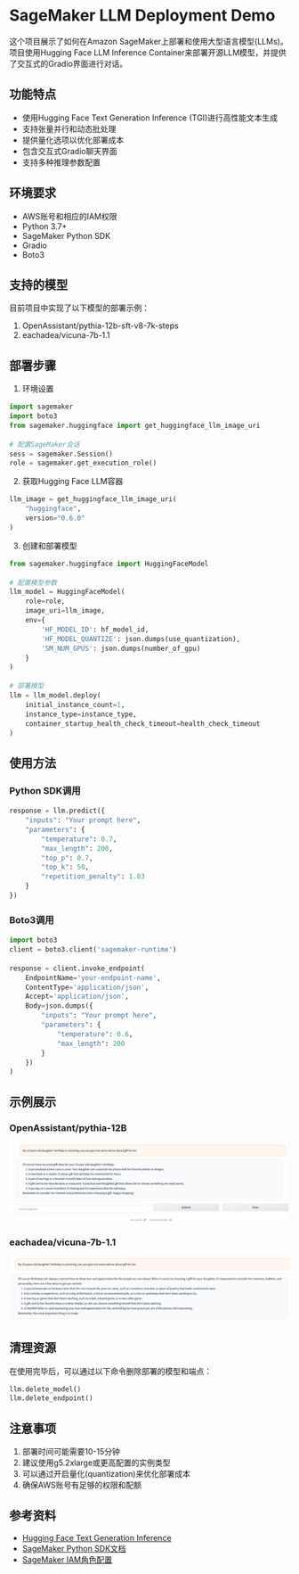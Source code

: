 # SageMaker LLM Deployment Demo

这个项目展示了如何在Amazon SageMaker上部署和使用大型语言模型(LLMs)。项目使用Hugging Face LLM Inference Container来部署开源LLM模型，并提供了交互式的Gradio界面进行对话。

## 功能特点

- 使用Hugging Face Text Generation Inference (TGI)进行高性能文本生成
- 支持张量并行和动态批处理
- 提供量化选项以优化部署成本
- 包含交互式Gradio聊天界面
- 支持多种推理参数配置

## 环境要求

- AWS账号和相应的IAM权限
- Python 3.7+
- SageMaker Python SDK
- Gradio
- Boto3

## 支持的模型

目前项目中实现了以下模型的部署示例：

1. OpenAssistant/pythia-12b-sft-v8-7k-steps
2. eachadea/vicuna-7b-1.1

## 部署步骤

1. 环境设置
```python
import sagemaker
import boto3
from sagemaker.huggingface import get_huggingface_llm_image_uri

# 配置SageMaker会话
sess = sagemaker.Session()
role = sagemaker.get_execution_role()
```

2. 获取Hugging Face LLM容器
```python
llm_image = get_huggingface_llm_image_uri(
    "huggingface",
    version="0.6.0"
)
```

3. 创建和部署模型
```python
from sagemaker.huggingface import HuggingFaceModel

# 配置模型参数
llm_model = HuggingFaceModel(
    role=role,
    image_uri=llm_image,
    env={
        'HF_MODEL_ID': hf_model_id,
        'HF_MODEL_QUANTIZE': json.dumps(use_quantization),
        'SM_NUM_GPUS': json.dumps(number_of_gpu)
    }
)

# 部署模型
llm = llm_model.deploy(
    initial_instance_count=1,
    instance_type=instance_type,
    container_startup_health_check_timeout=health_check_timeout
)
```

## 使用方法

### Python SDK调用
```python
response = llm.predict({
    "inputs": "Your prompt here",
    "parameters": {
        "temperature": 0.7,
        "max_length": 200,
        "top_p": 0.7,
        "top_k": 50,
        "repetition_penalty": 1.03
    }
})
```

### Boto3调用
```python
import boto3
client = boto3.client('sagemaker-runtime')

response = client.invoke_endpoint(
    EndpointName='your-endpoint-name',
    ContentType='application/json',
    Accept='application/json',
    Body=json.dumps({
        "inputs": "Your prompt here",
        "parameters": {
            "temperature": 0.6,
            "max_length": 200
        }
    })
)
```

## 示例展示

### OpenAssistant/pythia-12B
![pythia-12B](https://github.com/VerRan/sagemaker-llm/blob/main/Screenshot%202023-06-01%20at%2018.14.53.png "pythia-12B")

### eachadea/vicuna-7b-1.1
![vicuna-7B](https://github.com/VerRan/sagemaker-llm/blob/main/Screenshot%202023-06-01%20at%2018.15.08.png "vicuna7B")

## 清理资源

在使用完毕后，可以通过以下命令删除部署的模型和端点：
```python
llm.delete_model()
llm.delete_endpoint()
```

## 注意事项

1. 部署时间可能需要10-15分钟
2. 建议使用g5.2xlarge或更高配置的实例类型
3. 可以通过开启量化(quantization)来优化部署成本
4. 确保AWS账号有足够的权限和配额

## 参考资料

- [Hugging Face Text Generation Inference](https://github.com/huggingface/text-generation-inference)
- [SageMaker Python SDK文档](https://sagemaker.readthedocs.io/)
- [SageMaker IAM角色配置](https://docs.aws.amazon.com/sagemaker/latest/dg/sagemaker-roles.html)
